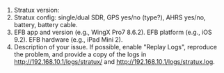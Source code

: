 1. Stratux version:
2. Stratux config: single/dual SDR, GPS yes/no (type?), AHRS yes/no, battery, battery cable.
3. EFB app and version (e.g., WingX Pro7 8.6.2). EFB platform (e.g., iOS 9.2). EFB hardware (e.g., iPad Mini 2).
4. Description of your issue. If possible, enable "Replay Logs", reproduce the problem, and provide a copy of the logs in http://192.168.10.1/logs/stratux/ and http://192.168.10.1/logs/stratux.log.
